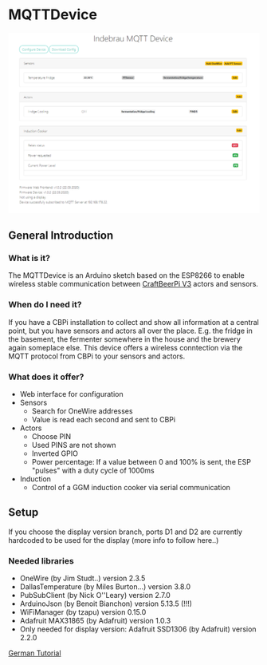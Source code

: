# MQTTDevice

![Overview Image](/img/overview.png)

## General Introduction

### What is it?

The MQTTDevice is an Arduino sketch based on the ESP8266 to enable wireless stable communication between [CraftBeerPi V3](https://github.com/Manuel83/craftbeerpi3) actors and sensors.

### When do I need it?

If you have a CBPi installation to collect and show all information at a central point, but you have sensors and actors all over the place. E.g. the fridge in the basement, the fermenter somewhere in the house and the brewery again someplace else.
This device offers a wireless conntection via the MQTT protocol from CBPi to your sensors and actors.

### What does it offer?

* Web interface for configuration
* Sensors
  * Search for OneWire addresses
  * Value is read each second and sent to CBPi
* Actors
  * Choose PIN
  * Used PINS are not shown
  * Inverted GPIO
  * Power percentage: If a value between 0 and 100% is sent, the ESP "pulses" with a duty cycle of 1000ms
* Induction
  * Control of a GGM induction cooker via serial communication

## Setup
If you choose the display version branch, ports D1 and D2 are currently hardcoded to be used for the display
(more info to follow here..)

### Needed libraries
* OneWire (by Jim Studt..) version 2.3.5
* DallasTemperature (by Miles Burton...) version 3.8.0
* PubSubClient (by Nick O''Leary) version 2.7.0
* ArduinoJson (by Benoit Bianchon) version 5.13.5 (!!!)
* WiFiManager (by tzapu) version 0.15.0
* Adafruit MAX31865 (by Adafruit) version 1.0.3
* Only needed for display version: Adafruit SSD1306 (by Adafruit) version 2.2.0

[German Tutorial](https://hobbybrauer.de/forum/viewtopic.php?f=58&t=19036&p=309196#p309196)
